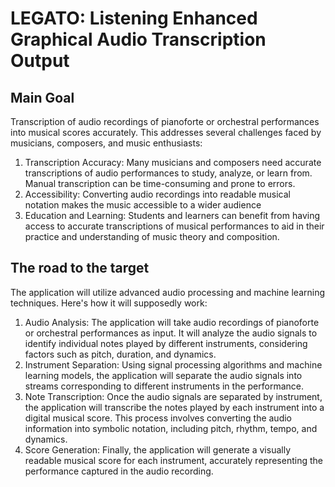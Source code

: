 # LEGATO: Listening Enhanced Graphical Audio Transcription Output

## Main Goal

Transcription of audio recordings of pianoforte or orchestral performances into musical scores accurately.
This addresses several challenges faced by musicians, composers, and music enthusiasts:
1. Transcription Accuracy:
   Many musicians and composers need accurate transcriptions of audio performances
   to study, analyze, or learn from.
   Manual transcription can be time-consuming and prone to errors.
2. Accessibility:
   Converting audio recordings into readable musical notation makes the music accessible to a wider audience
3. Education and Learning:
   Students and learners can benefit from having access to accurate transcriptions of musical performances
   to aid in their practice and understanding of music theory and composition.

## The road to the target

The application will utilize advanced audio processing and machine learning techniques.
Here's how it will supposedly work:
1. Audio Analysis: The application will take audio recordings of pianoforte or orchestral
   performances as input. It will analyze the audio signals to identify individual notes
   played by different instruments, considering factors such as pitch, duration, and dynamics.
2. Instrument Separation: Using signal processing algorithms and machine learning models,
   the application will separate the audio signals into streams corresponding to different
   instruments in the performance.
3. Note Transcription: Once the audio signals are separated by instrument, the application
   will transcribe the notes played by each instrument into a digital musical score.
   This process involves converting the audio information into symbolic notation, including pitch,
   rhythm, tempo, and dynamics.
4. Score Generation: Finally, the application will generate a visually readable musical score
   for each instrument, accurately representing the performance captured in the audio recording.
